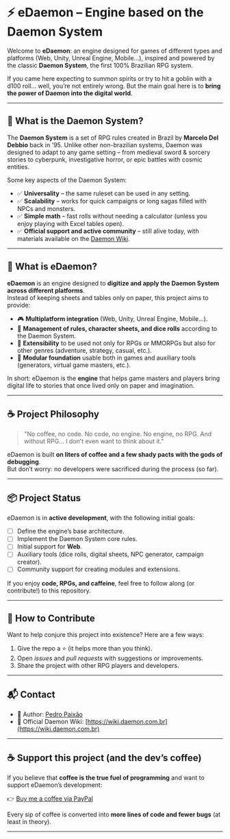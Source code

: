 ﻿# ⚡ eDaemon – Engine based on the Daemon System

Welcome to **eDaemon**: an engine designed for games of different types and platforms (Web, Unity, Unreal Engine, Mobile…), inspired and powered by the classic **Daemon System**, the first 100% Brazilian RPG system.  

If you came here expecting to summon spirits or try to hit a goblin with a d100 roll… well, you’re not entirely wrong. But the main goal here is to **bring the power of Daemon into the digital world**.  

---

## 🎲 What is the Daemon System?

The **Daemon System** is a set of RPG rules created in Brazil by **Marcelo Del Debbio** back in '95. Unlike other non-brazilian systems, Daemon was designed to adapt to any game setting – from medieval sword & sorcery stories to cyberpunk, investigative horror, or epic battles with cosmic entities.  

Some key aspects of the Daemon System:
- ✅ **Universality** – the same ruleset can be used in any setting.  
- ✅ **Scalability** – works for quick campaigns or long sagas filled with NPCs and monsters.  
- ✅ **Simple math** – fast rolls without needing a calculator (unless you enjoy playing with Excel tables open).  
- ✅ **Official support and active community** – still alive today, with materials available on the [Daemon Wiki](https://wiki.daemon.com.br/index.php/Sistema_Daemon).  

---

## 🚀 What is eDaemon?

**eDaemon** is an engine designed to **digitize and apply the Daemon System across different platforms**.  
Instead of keeping sheets and tables only on paper, this project aims to provide:
- 🎮 **Multiplatform integration** (Web, Unity, Unreal Engine, Mobile...).  
- 📑 **Management of rules, character sheets, and dice rolls** according to the Daemon System.  
- 🔌 **Extensibility** to be used not only for RPGs or MMORPGs but also for other genres (adventure, strategy, casual, etc.).  
- 🧩 **Modular foundation** usable both in games and auxiliary tools (generators, virtual game masters, etc.).  

In short: eDaemon is the **engine** that helps game masters and players bring digital life to stories that once lived only on paper and imagination.  

---

## ☕ Project Philosophy

> "No coffee, no code. No code, no engine. No engine, no RPG. And without RPG… I don’t even want to think about it."  

eDaemon is built **on liters of coffee and a few shady pacts with the gods of debugging**.  
But don’t worry: no developers were sacrificed during the process (so far).  

---

## 📦 Project Status

eDaemon is in **active development**, with the following initial goals:  

- [ ] Define the engine’s base architecture.  
- [ ] Implement the Daemon System core rules.  
- [ ] Initial support for **Web**.  
- [ ] Auxiliary tools (dice rolls, digital sheets, NPC generator, campaign creator).  
- [ ] Community support for creating modules and extensions.  

If you enjoy **code, RPGs, and caffeine**, feel free to follow along (or contribute!) to this repository.  

---

## 🤝 How to Contribute

Want to help conjure this project into existence? Here are a few ways:  
1. Give the repo a ⭐ (it helps more than you think).  
2. Open *issues* and *pull requests* with suggestions or improvements.  
3. Share the project with other RPG players and developers.  

---

## 📬 Contact

- 👤 Author: [Pedro Paixão](https://github.com/ratto)  
- 🧙 Official Daemon Wiki: [https://wiki.daemon.com.br](https://wiki.daemon.com.br)  

---

## ☕ Support this project (and the dev’s coffee)

If you believe that **coffee is the true fuel of programming** and want to support eDaemon’s development:  

👉 [Buy me a coffee via PayPal](https://www.paypal.com/donate/?hosted_button_id=8RE442ASFC2PS)  

Every sip of coffee is converted into **more lines of code and fewer bugs** (at least in theory).  

---
